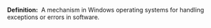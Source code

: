 **Definition:** 
 A mechanism in Windows operating systems for handling exceptions or errors in software.